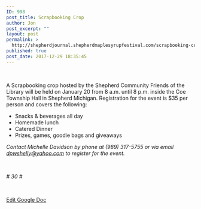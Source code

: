 ```yaml
---
ID: 998
post_title: Scrapbooking Crop
author: Jon
post_excerpt: ""
layout: post
permalink: >
  http://shepherdjournal.shepherdmaplesyrupfestival.com/scrapbooking-crop
published: true
post_date: 2017-12-29 18:35:45
---
```

&nbsp;

A Scrapbooking crop hosted by the Shepherd Community Friends of the Library will be held on January 20 from 8 a.m. until 8 p.m. inside the Coe Township Hall in Shepherd Michigan. Registration for the event is $35 per person and covers the following:
<ul>
 	<li>Snacks &amp; beverages all day</li>
 	<li>Homemade lunch</li>
 	<li>Catered Dinner</li>
 	<li>Prizes, games, goodie bags and giveaways</li>
</ul>
<i>Contact Michelle Davidson by phone at (989) 317-5755 or via email <a href="mailto:dpwshelly@yahoo.com">dpwshelly@yahoo.com</a> to register for the event.</i>

&nbsp;

<i># 30 #</i>

&nbsp;

<a href="https://docs.google.com/document/d/1T23S-0sMtkfYUDLQ2UPimvHNDpuCKlHT5ULETwunT-4/edit?usp=sharing">Edit Google Doc</a>